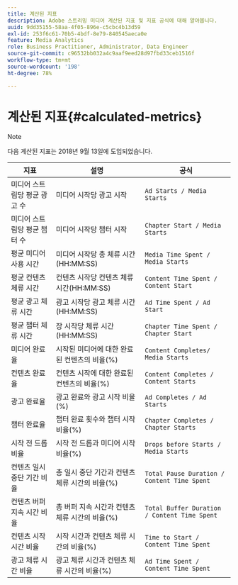 ```yaml
---
title: 계산된 지표
description: Adobe 스트리밍 미디어 계산된 지표 및 지표 공식에 대해 알아봅니다.
uuid: 9dd35155-58aa-4f05-896e-c5cbc4b13d59
exl-id: 253f6c61-70b5-4bdf-8e79-840545aeca0e
feature: Media Analytics
role: Business Practitioner, Administrator, Data Engineer
source-git-commit: c96532bb032a4c9aaf9eed28d97fbd33ceb1516f
workflow-type: tm+mt
source-wordcount: '198'
ht-degree: 78%

---
```


# 계산된 지표{#calculated-metrics}

>[!NOTE]
>
>다음 계산된 지표는 2018년 9월 13일에 도입되었습니다.

| 지표 | 설명 | 공식 |
|---|---|---|
| 미디어 스트림당 평균 광고 수 | 미디어 시작당 광고 시작 | `Ad Starts / Media Starts` |
| 미디어 스트림당 평균 챕터 수 | 미디어 시작당 챕터 시작 | `Chapter Start / Media Starts` |
| 평균 미디어 사용 시간 | 미디어 시작당 총 체류 시간(HH:MM:SS) | `Media Time Spent / Media Starts` |
| 평균 컨텐츠 체류 시간 | 컨텐츠 시작당 컨텐츠 체류 시간(HH:MM:SS) | `Content Time Spent / Content Start` |
| 평균 광고 체류 시간 | 광고 시작당 광고 체류 시간(HH:MM:SS) | `Ad Time Spent / Ad Start` |
| 평균 챕터 체류 시간 | 장 시작당 체류 시간(HH:MM:SS) | `Chapter Time Spent / Chapter Start` |
| 미디어 완료율 | 시작된 미디어에 대한 완료된 컨텐츠의 비율(%) | `Content Completes/ Media Starts` |
| 컨텐츠 완료율 | 컨텐츠 시작에 대한 완료된 컨텐츠의 비율(%) | `Content Completes / Content Starts` |
| 광고 완료율 | 광고 완료와 광고 시작 비율(%) | `Ad Completes / Ad Starts` |
| 챕터 완료율 | 챕터 완료 횟수와 챕터 시작 비율(%) | `Chapter Completes / Chapter Starts` |
| 시작 전 드롭 비율 | 시작 전 드롭과 미디어 시작 비율(%) | `Drops before Starts / Media Starts` |
| 컨텐츠 일시 중단 기간 비율 | 총 일시 중단 기간과 컨텐츠 체류 시간의 비율(%) | `Total Pause Duration / Content Time Spent` |
| 컨텐츠 버퍼 지속 시간 비율 | 총 버퍼 지속 시간과 컨텐츠 체류 시간의 비율(%) | `Total Buffer Duration / Content Time Spent` |
| 컨텐츠 시작 시간 비율 | 시작 시간과 컨텐츠 체류 시간의 비율(%) | `Time to Start / Content Time Spent` |
| 광고 체류 시간 비율 | 광고 체류 시간과 컨텐츠 체류 시간의 비율(%) | `Ad Time Spent / Content Time Spent` |

